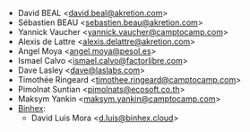 - David BEAL \<<david.beal@akretion.com>\>
- Sébastien BEAU \<<sebastien.beau@akretion.com>\>
- Yannick Vaucher \<<yannick.vaucher@camptocamp.com>\>
- Alexis de Lattre \<<alexis.delattre@akretion.com>\>
- Angel Moya \<<angel.moya@pesol.es>\>
- Ismael Calvo \<<ismael.calvo@factorlibre.com>\>
- Dave Lasley \<<dave@laslabs.com>\>
- Timothée Ringeard \<<timothee.ringeard@camptocamp.com>\>
- Pimolnat Suntian \<<pimolnats@ecosoft.co.th>\>
- Maksym Yankin \<<maksym.yankin@camptocamp.com>\>
- [Binhex](https://binhex.cloud//com):
  - David Luis Mora \<<d.luis@binhex.cloud>\>
